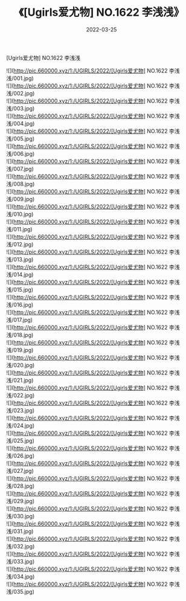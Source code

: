 ﻿---
layout: post
title:  《[Ugirls爱尤物] NO.1622 李浅浅》
date:   2022-03-25
img: http://pic.660000.xyz/1:/UGIRLS/2022/[Ugirls爱尤物] NO.1622 李浅浅/000.jpg
categories: [美女, 清纯, 唯美]
---

[Ugirls爱尤物] NO.1622 李浅浅

 ![](http://pic.660000.xyz/1:/UGIRLS/2022/[Ugirls爱尤物] NO.1622 李浅浅/001.jpg) <br>![](http://pic.660000.xyz/1:/UGIRLS/2022/[Ugirls爱尤物] NO.1622 李浅浅/002.jpg) <br>![](http://pic.660000.xyz/1:/UGIRLS/2022/[Ugirls爱尤物] NO.1622 李浅浅/003.jpg) <br>![](http://pic.660000.xyz/1:/UGIRLS/2022/[Ugirls爱尤物] NO.1622 李浅浅/004.jpg) <br>![](http://pic.660000.xyz/1:/UGIRLS/2022/[Ugirls爱尤物] NO.1622 李浅浅/005.jpg) <br>![](http://pic.660000.xyz/1:/UGIRLS/2022/[Ugirls爱尤物] NO.1622 李浅浅/006.jpg) <br>![](http://pic.660000.xyz/1:/UGIRLS/2022/[Ugirls爱尤物] NO.1622 李浅浅/007.jpg) <br>![](http://pic.660000.xyz/1:/UGIRLS/2022/[Ugirls爱尤物] NO.1622 李浅浅/008.jpg) <br>![](http://pic.660000.xyz/1:/UGIRLS/2022/[Ugirls爱尤物] NO.1622 李浅浅/009.jpg) <br>![](http://pic.660000.xyz/1:/UGIRLS/2022/[Ugirls爱尤物] NO.1622 李浅浅/010.jpg) <br>![](http://pic.660000.xyz/1:/UGIRLS/2022/[Ugirls爱尤物] NO.1622 李浅浅/011.jpg) <br>![](http://pic.660000.xyz/1:/UGIRLS/2022/[Ugirls爱尤物] NO.1622 李浅浅/012.jpg) <br>![](http://pic.660000.xyz/1:/UGIRLS/2022/[Ugirls爱尤物] NO.1622 李浅浅/013.jpg) <br>![](http://pic.660000.xyz/1:/UGIRLS/2022/[Ugirls爱尤物] NO.1622 李浅浅/014.jpg) <br>![](http://pic.660000.xyz/1:/UGIRLS/2022/[Ugirls爱尤物] NO.1622 李浅浅/015.jpg) <br>![](http://pic.660000.xyz/1:/UGIRLS/2022/[Ugirls爱尤物] NO.1622 李浅浅/016.jpg) <br>![](http://pic.660000.xyz/1:/UGIRLS/2022/[Ugirls爱尤物] NO.1622 李浅浅/017.jpg) <br>![](http://pic.660000.xyz/1:/UGIRLS/2022/[Ugirls爱尤物] NO.1622 李浅浅/018.jpg) <br>![](http://pic.660000.xyz/1:/UGIRLS/2022/[Ugirls爱尤物] NO.1622 李浅浅/019.jpg) <br>![](http://pic.660000.xyz/1:/UGIRLS/2022/[Ugirls爱尤物] NO.1622 李浅浅/020.jpg) <br>![](http://pic.660000.xyz/1:/UGIRLS/2022/[Ugirls爱尤物] NO.1622 李浅浅/021.jpg) <br>![](http://pic.660000.xyz/1:/UGIRLS/2022/[Ugirls爱尤物] NO.1622 李浅浅/022.jpg) <br>![](http://pic.660000.xyz/1:/UGIRLS/2022/[Ugirls爱尤物] NO.1622 李浅浅/023.jpg) <br>![](http://pic.660000.xyz/1:/UGIRLS/2022/[Ugirls爱尤物] NO.1622 李浅浅/024.jpg) <br>![](http://pic.660000.xyz/1:/UGIRLS/2022/[Ugirls爱尤物] NO.1622 李浅浅/025.jpg) <br>![](http://pic.660000.xyz/1:/UGIRLS/2022/[Ugirls爱尤物] NO.1622 李浅浅/026.jpg) <br>![](http://pic.660000.xyz/1:/UGIRLS/2022/[Ugirls爱尤物] NO.1622 李浅浅/027.jpg) <br>![](http://pic.660000.xyz/1:/UGIRLS/2022/[Ugirls爱尤物] NO.1622 李浅浅/028.jpg) <br>![](http://pic.660000.xyz/1:/UGIRLS/2022/[Ugirls爱尤物] NO.1622 李浅浅/029.jpg) <br>![](http://pic.660000.xyz/1:/UGIRLS/2022/[Ugirls爱尤物] NO.1622 李浅浅/030.jpg) <br>![](http://pic.660000.xyz/1:/UGIRLS/2022/[Ugirls爱尤物] NO.1622 李浅浅/031.jpg) <br>![](http://pic.660000.xyz/1:/UGIRLS/2022/[Ugirls爱尤物] NO.1622 李浅浅/032.jpg) <br>![](http://pic.660000.xyz/1:/UGIRLS/2022/[Ugirls爱尤物] NO.1622 李浅浅/033.jpg) <br>![](http://pic.660000.xyz/1:/UGIRLS/2022/[Ugirls爱尤物] NO.1622 李浅浅/034.jpg) <br>![](http://pic.660000.xyz/1:/UGIRLS/2022/[Ugirls爱尤物] NO.1622 李浅浅/035.jpg) <br>